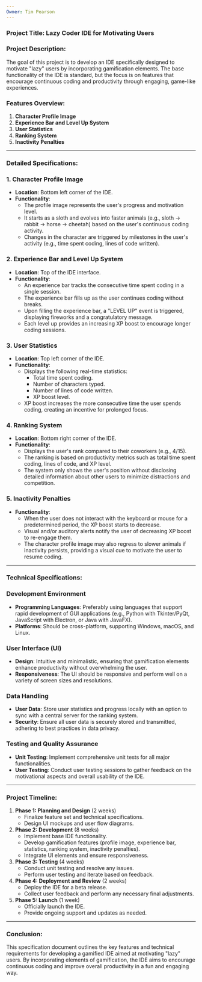 ```yaml
---
Owner: Tim Pearson
---
```

### Project Title: Lazy Coder IDE for Motivating Users
### Project Description:
The goal of this project is to develop an IDE specifically designed to motivate "lazy" users by incorporating gamification elements. The base functionality of the IDE is standard, but the focus is on features that encourage continuous coding and productivity through engaging, game-like experiences.
### Features Overview:
1. **Character Profile Image**
2. **Experience Bar and Level Up System**
3. **User Statistics**
4. **Ranking System**
5. **Inactivity Penalties**
---
### Detailed Specifications:
### 1. Character Profile Image
- **Location**: Bottom left corner of the IDE.
- **Functionality**:
    - The profile image represents the user's progress and motivation level.
    - It starts as a sloth and evolves into faster animals (e.g., sloth -> rabbit -> horse -> cheetah) based on the user's continuous coding activity.
    - Changes in the character are triggered by milestones in the user's activity (e.g., time spent coding, lines of code written).
### 2. Experience Bar and Level Up System
- **Location**: Top of the IDE interface.
- **Functionality**:
    - An experience bar tracks the consecutive time spent coding in a single session.
    - The experience bar fills up as the user continues coding without breaks.
    - Upon filling the experience bar, a "LEVEL UP" event is triggered, displaying fireworks and a congratulatory message.
    - Each level up provides an increasing XP boost to encourage longer coding sessions.
### 3. User Statistics
- **Location**: Top left corner of the IDE.
- **Functionality**:
    - Displays the following real-time statistics:
        - Total time spent coding.
        - Number of characters typed.
        - Number of lines of code written.
        - XP boost level.
    - XP boost increases the more consecutive time the user spends coding, creating an incentive for prolonged focus.
### 4. Ranking System
- **Location**: Bottom right corner of the IDE.
- **Functionality**:
    - Displays the user's rank compared to their coworkers (e.g., 4/15).
    - The ranking is based on productivity metrics such as total time spent coding, lines of code, and XP level.
    - The system only shows the user's position without disclosing detailed information about other users to minimize distractions and competition.
### 5. Inactivity Penalties
- **Functionality**:
    - When the user does not interact with the keyboard or mouse for a predetermined period, the XP boost starts to decrease.
    - Visual and/or auditory alerts notify the user of decreasing XP boost to re-engage them.
    - The character profile image may also regress to slower animals if inactivity persists, providing a visual cue to motivate the user to resume coding.
---
### Technical Specifications:
### Development Environment
- **Programming Languages**: Preferably using languages that support rapid development of GUI applications (e.g., Python with Tkinter/PyQt, JavaScript with Electron, or Java with JavaFX).
- **Platforms**: Should be cross-platform, supporting Windows, macOS, and Linux.
### User Interface (UI)
- **Design**: Intuitive and minimalistic, ensuring that gamification elements enhance productivity without overwhelming the user.
- **Responsiveness**: The UI should be responsive and perform well on a variety of screen sizes and resolutions.
### Data Handling
- **User Data**: Store user statistics and progress locally with an option to sync with a central server for the ranking system.
- **Security**: Ensure all user data is securely stored and transmitted, adhering to best practices in data privacy.
### Testing and Quality Assurance
- **Unit Testing**: Implement comprehensive unit tests for all major functionalities.
- **User Testing**: Conduct user testing sessions to gather feedback on the motivational aspects and overall usability of the IDE.
---
### Project Timeline:
1. **Phase 1: Planning and Design** (2 weeks)
    - Finalize feature set and technical specifications.
    - Design UI mockups and user flow diagrams.
2. **Phase 2: Development** (8 weeks)
    - Implement base IDE functionality.
    - Develop gamification features (profile image, experience bar, statistics, ranking system, inactivity penalties).
    - Integrate UI elements and ensure responsiveness.
3. **Phase 3: Testing** (4 weeks)
    - Conduct unit testing and resolve any issues.
    - Perform user testing and iterate based on feedback.
4. **Phase 4: Deployment and Review** (2 weeks)
    - Deploy the IDE for a beta release.
    - Collect user feedback and perform any necessary final adjustments.
5. **Phase 5: Launch** (1 week)
    - Officially launch the IDE.
    - Provide ongoing support and updates as needed.
---
### Conclusion:
This specification document outlines the key features and technical requirements for developing a gamified IDE aimed at motivating "lazy" users. By incorporating elements of gamification, the IDE aims to encourage continuous coding and improve overall productivity in a fun and engaging way.